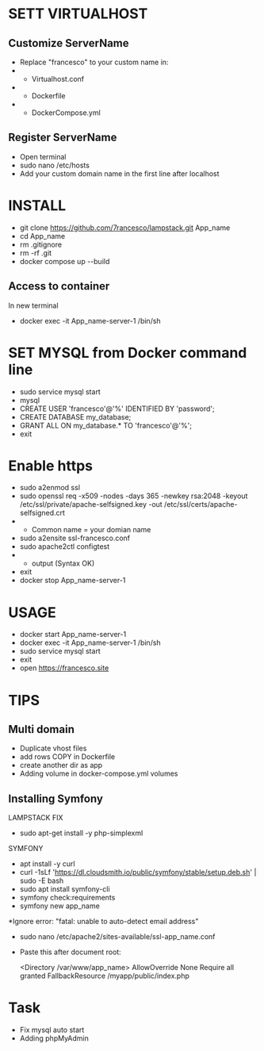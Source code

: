 # SETT VIRTUALHOST
## Customize ServerName 
- Replace "francesco" to your custom name in:
- - Virtualhost.conf
- - Dockerfile
- - DockerCompose.yml

## Register ServerName
- Open terminal
- sudo nano /etc/hosts
- Add your custom domain name in the first line after localhost

# INSTALL
- git clone https://github.com/7rancesco/lampstack.git App_name
- cd App_name
- rm .gitignore
- rm -rf .git
- docker compose up --build

## Access to container
In new terminal
- docker exec -it App_name-server-1 /bin/sh

# SET MYSQL from Docker command line
- sudo service mysql start
- mysql
- CREATE USER 'francesco'@'%' IDENTIFIED BY 'password';
- CREATE DATABASE my_database;
- GRANT ALL ON my_database.* TO 'francesco'@'%';
- exit

# Enable https
- sudo a2enmod ssl
- sudo openssl req -x509 -nodes -days 365 -newkey rsa:2048 -keyout /etc/ssl/private/apache-selfsigned.key -out /etc/ssl/certs/apache-selfsigned.crt
- - Common name = your domian name
- sudo a2ensite ssl-francesco.conf
- sudo apache2ctl configtest
- - output (Syntax OK)
- exit
- docker stop App_name-server-1

# USAGE
- docker start App_name-server-1
- docker exec -it App_name-server-1 /bin/sh
- sudo service mysql start
- exit
- open https://francesco.site

# TIPS

## Multi domain
- Duplicate vhost files
- add rows COPY in Dockerfile
- create another dir as app
- Adding volume in docker-compose.yml volumes


## Installing Symfony
LAMPSTACK FIX

- sudo apt-get install -y php-simplexml 


SYMFONY 

- apt install -y curl
- curl -1sLf 'https://dl.cloudsmith.io/public/symfony/stable/setup.deb.sh' | sudo -E bash
- sudo apt install symfony-cli
- symfony check:requirements
- symfony new app_name

*Ignore error: "fatal: unable to auto-detect email address"

- sudo nano /etc/apache2/sites-available/ssl-app_name.conf
- Paste this after document root:

    <Directory /var/www/app_name>
        AllowOverride None
        Require all granted
        FallbackResource /myapp/public/index.php
    </Directory>

# Task
- Fix mysql auto start 
- Adding phpMyAdmin